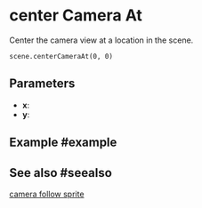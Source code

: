 # center Camera At

Center the camera view at a location in the scene.

```sig
scene.centerCameraAt(0, 0)
```

## Parameters

* **x**:
* **y**:

## Example #example

## See also #seealso

[camera follow sprite](/reference/scene/camera-follow-sprite)